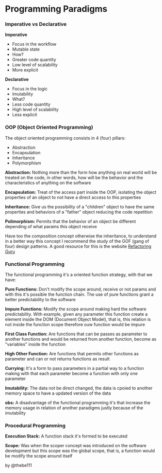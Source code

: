 # Programming Paradigms

### Imperative vs Declarative

**Imperative**

- Focus in the workflow
- Mutable state
- How?
- Greater code quantity
- Low level of scalability
- More explicit

**Declarative**

- Focus in the logic
- Imutability
- What?
- Less code quantity
- High level of scalability
- Less explicit

### OOP (Object Oriented Programming)

The object oriented programming consists in 4 (four) pillars:

- Abstraction
- Encapsulation
- Inheritance
- Polymorphism

**Abstraction:** Nothing more than the form how anything on real world will be treated on the code, in other words, how
will be the behavior and the characteristics of anything on the software

**Encapsulation:** Treat of the access part inside the OOP, isolating the object properties of an object to not have a
direct access to this properties

**Inheritance:** Give us the possibility of a "children" object to have the same properties and behaviors of a "father"
object reducing the code repetition

**Polimorphism:** Permits that the behavior of an object be different depending of what params this object receive

Have too the composition concept otherwise the inheritance, to understand in a better way this concept I recommend the
study of the GOF (gang of four) design patterns. A good resource for this is the website [Refactoring
Guru](https://refactoring.guru) 

### Functional Programming

The functional programming it's a oriented function strategy, with that we have:

**Pure Functions:** Don't modify the scope around, receive or not params and with this it's possible the function chain.
The use of pure functions grant a better predictability to the software

**Impure Functions:** Modify the scope around making hard the software predictability. With example, given any parameter
this function create a element inside the DOM (Document Object Model), that is, this relation is not inside the function
scope therefore ouw function would be impure

**First Class Function:** Are functions that can be passes as parameter to another functions and would be returned from
another function, become as "variables" inside the function

**High Other Function:** Are functions that permits other functions as parameter and can or not returns functions as
result

**Currying:** It's a form to pass parameters in a partial way to a function making with that each parameter become a
function with only one parameter

**Imutability:** The data not be direct changed, the data is cpoied to another memory space to have a updated version of
the data

**obs:** A disadvantage of the functional programming it's that increase the memory usage in relation of another paradigms
justly because of the imutability

### Procedural Programming

**Execution Stack:** A function stack it's formed to be executed

**Scope:** Was when the scoper concept was introduced on the software development but this scope was the global scope,
that is, a function would be modify the scope around itself

by @thebe111
